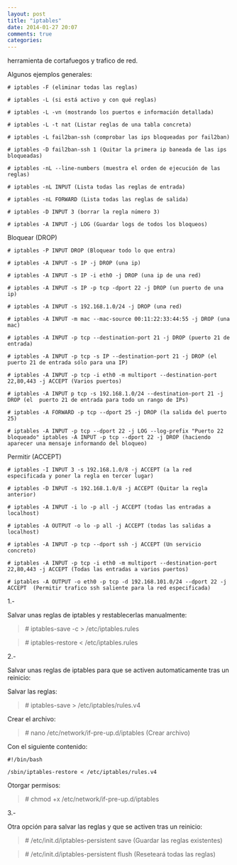 ```yaml
---
layout: post
title: "iptables"
date: 2014-01-27 20:07
comments: true
categories: 
---
```

herramienta de cortafuegos y trafico de red.

Algunos ejemplos generales:

	# iptables -F (eliminar todas las reglas)

	# iptables -L (si está activo y con qué reglas)

	# iptables -L -vn (mostrando los puertos e información detallada)

	# iptables -L -t nat (Listar reglas de una tabla concreta)

	# iptables -L fail2ban-ssh (comprobar las ips bloqueadas por fail2ban)

	# iptables -D fail2ban-ssh 1 (Quitar la primera ip baneada de las ips bloqueadas)

	# iptables -nL --line-numbers (muestra el orden de ejecución de las reglas)

	# iptables -nL INPUT (Lista todas las reglas de entrada)

	# iptables -nL FORWARD (Lista todas las reglas de salida)

	# iptables -D INPUT 3 (borrar la regla número 3)

	# iptables -A INPUT -j LOG (Guardar logs de todos los bloqueos)

Bloquear (DROP)

	# iptables -P INPUT DROP (Bloquear todo lo que entra)

	# iptables -A INPUT -s IP -j DROP (una ip)

	# iptables -A INPUT -s IP -i eth0 -j DROP (una ip de una red)

	# iptables -A INPUT -s IP -p tcp -dport 22 -j DROP (un puerto de una ip) 

	# iptables -A INPUT -s 192.168.1.0/24 -j DROP (una red)

	# iptables -A INPUT -m mac --mac-source 00:11:22:33:44:55 -j DROP (una mac)

	# iptables -A INPUT -p tcp --destination-port 21 -j DROP (puerto 21 de entrada)

	# iptables -A INPUT -p tcp -s IP --destination-port 21 -j DROP (el puerto 21 de entrada sólo para una IP)

	# iptables -A INPUT -p tcp -i eth0 -m multiport --destination-port 22,80,443 -j ACCEPT (Varios puertos)

	# iptables -A INPUT p tcp -s 192.168.1.0/24 --destination-port 21 -j DROP (el  puerto 21 de entrada para todo un rango de IPs)

	# iptables -A FORWARD -p tcp --dport 25 -j DROP (la salida del puerto 25)

	# iptables -A INPUT -p tcp --dport 22 -j LOG --log-prefix "Puerto 22 bloqueado" iptables -A INPUT -p tcp --dport 22 -j DROP (haciendo aparecer una mensaje informando del bloqueo)

Permitir (ACCEPT)

	# iptables -I INPUT 3 -s 192.168.1.0/8 -j ACCEPT (a la red especificada y poner la regla en tercer lugar)

	# iptables -D INPUT -s 192.168.1.0/8 -j ACCEPT (Quitar la regla anterior) 

	# iptables -A INPUT -i lo -p all -j ACCEPT (todas las entradas a localhost)

	# iptables -A OUTPUT -o lo -p all -j ACCEPT (todas las salidas a localhost)

	# iptables -A INPUT -p tcp --dport ssh -j ACCEPT (Un servicio concreto)

	# iptables -A INPUT -p tcp -i eth0 -m multiport --destination-port 22,80,443 -j ACCEPT (Todas las entradas a varios puertos)

	# iptables -A OUTPUT -o eth0 -p tcp -d 192.168.101.0/24 --dport 22 -j ACCEPT  (Permitir trafico ssh saliente para la red especificada)  

1.-

Salvar unas reglas de iptables y restablecerlas manualmente:

>\# iptables-save -c > /etc/iptables.rules

>\# iptables-restore < /etc/iptables.rules

2.-

Salvar unas reglas de iptables para que se activen automaticamente tras un reinicio:

Salvar las reglas:

>\# iptables-save > /etc/iptables/rules.v4

Crear el archivo: 

>\# nano /etc/network/if-pre-up.d/iptables (Crear archivo)

Con el siguiente contenido:

	#!/bin/bash

	/sbin/iptables-restore < /etc/iptables/rules.v4

Otorgar permisos:

>\# chmod +x /etc/network/if-pre-up.d/iptables

3.-

Otra opción para salvar las reglas y que se activen tras un reinicio:

>\# /etc/init.d/iptables-persistent save (Guardar las reglas existentes)

>\# /etc/init.d/iptables-persistent flush (Reseteará todas las reglas)

